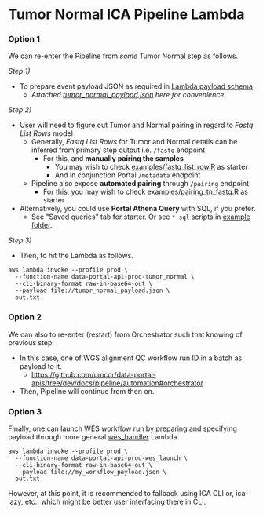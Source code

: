 # Tumor Normal ICA Pipeline Lambda

### Option 1

We can re-enter the Pipeline from _some_ Tumor Normal step as follows.

_Step 1)_
- To prepare event payload JSON as required in [Lambda payload schema](https://github.com/umccr/data-portal-apis/blob/dev/data_processors/pipeline/lambdas/tumor_normal.py#L64-L102)
  - _Attached [tumor_normal_payload.json](tumor_normal_payload.json) here for convenience_

_Step 2)_
- User will need to figure out Tumor and Normal pairing in regard to _Fastq List Rows_ model
  - Generally, _Fastq List Rows_ for Tumor and Normal details can be inferred from primary step output i.e. `/fastq` endpoint
    - For this, and **manually pairing the samples**
      - You may wish to check [examples/fastq_list_row.R](../../examples/fastq_list_row.R) as starter
      - And in conjunction Portal `/metadata` endpoint
  - Pipeline also expose **automated pairing** through `/pairing` endpoint
    - For this, you may wish to check [examples/pairing_tn_fastq.R](../../examples/pairing_tn_fastq.R) as starter
- Alternatively, you could use **Portal Athena Query** with SQL, if you prefer. 
  - See "Saved queries" tab for starter. Or see `*.sql` scripts in [example folder](../../examples).

_Step 3)_
- Then, to hit the Lambda as follows.

```
aws lambda invoke --profile prod \
  --function-name data-portal-api-prod-tumor_normal \
  --cli-binary-format raw-in-base64-out \
  --payload file://tumor_normal_payload.json \
  out.txt
```

### Option 2

We can also to re-enter (restart) from Orchestrator such that knowing of previous step.

- In this case, one of WGS alignment QC workflow run ID in a batch as payload to it.
  - https://github.com/umccr/data-portal-apis/tree/dev/docs/pipeline/automation#orchestrator
- Then, Pipeline will continue from then on.

### Option 3

Finally, one can launch WES workflow run by preparing and specifying payload through more general [wes_handler](https://github.com/umccr/data-portal-apis/blob/dev/data_processors/pipeline/lambdas/wes_handler.py#L26-L39) Lambda.

```
aws lambda invoke --profile prod \
  --function-name data-portal-api-prod-wes_launch \
  --cli-binary-format raw-in-base64-out \
  --payload file://my_workflow_payload.json \
  out.txt
```

However, at this point, it is recommended to fallback using ICA CLI or, ica-lazy, etc.. which might be better user interfacing there in CLI.
